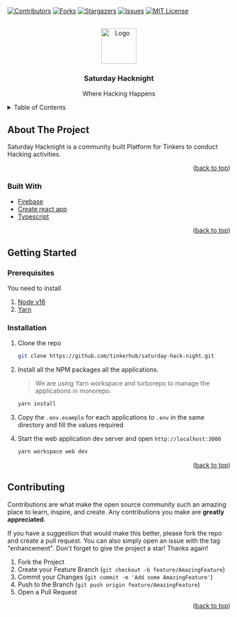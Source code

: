 [![Contributors][contributors-shield]][contributors-url]
[![Forks][forks-shield]][forks-url]
[![Stargazers][stars-shield]][stars-url]
[![Issues][issues-shield]][issues-url]
[![MIT License][license-shield]][license-url]

<!-- PROJECT LOGO -->
<br />
<div align="center">
  <a href="https://tinkerhub.org/">
    <img src="https://avatars.githubusercontent.com/u/45253922?s=400&u=bb1a9f5aa6706a6af63b653652a13d0f8a0f36fc&v=4" alt="Logo" width="80" height="80">
  </a>

  <h3 align="center">Saturday Hacknight</h3>

  <p align="center">
    Where Hacking Happens
    <br />
  </p>
</div>

<!-- TABLE OF CONTENTS -->
<details>
  <summary>Table of Contents</summary>
  <ol>
    <li>
      <a href="#about-the-project">About The Project</a>
      <ul>
        <li><a href="#built-with">Built With</a></li>
      </ul>
    </li>
    <li>
      <a href="#getting-started">Getting Started</a>
      <ul>
        <li><a href="#prerequisites">Prerequisites</a></li>
        <li><a href="#installation">Installation</a></li>
      </ul>
    </li>
  </ol>
</details>

<!-- ABOUT THE PROJECT -->

## About The Project

Saturday Hacknight is a community built Platform for Tinkers to conduct Hacking activities.

<p align="right">(<a href="#top">back to top</a>)</p>

### Built With

-   [Firebase](https://firebase.com/)
-   [Create react app](https://reactjs.org/)
-   [Typescript](https://typescript.org/)

<p align="right">(<a href="#top">back to top</a>)</p>

<!-- GETTING STARTED -->

## Getting Started

### Prerequisites

You need to install

1. [Node v16](https://nodejs.org/en/)
2. [Yarn](https://yarnpkg.com/)

### Installation

1. Clone the repo

    ```sh
    git clone https://github.com/tinkerhub/saturday-hack-night.git
    ```

2. Install all the NPM packages all the applications.

    > We are using Yarn workspace and turborepo to manage the applications in monorepo.

    ```sh
    yarn install
    ```

3. Copy the `.env.example` for each applications to `.env` in the same directory and fill the values required

4. Start the web application dev server and open `http://localhost:3000`

    ```sh
    yarn workspace web dev
    ```

<p align="right">(<a href="#top">back to top</a>)</p>

## Contributing

Contributions are what make the open source community such an amazing place to learn, inspire, and create. Any contributions you make are **greatly appreciated**.

If you have a suggestion that would make this better, please fork the repo and create a pull request. You can also simply open an issue with the tag "enhancement".
Don't forget to give the project a star! Thanks again!

1. Fork the Project
2. Create your Feature Branch (`git checkout -b feature/AmazingFeature`)
3. Commit your Changes (`git commit -m 'Add some AmazingFeature'`)
4. Push to the Branch (`git push origin feature/AmazingFeature`)
5. Open a Pull Request

<p align="right">(<a href="#top">back to top</a>)</p>

[contributors-shield]: https://img.shields.io/github/contributors/tinkerhub/saturday-hack-night.svg?style=for-the-badge
[contributors-url]: https://github.com/tinkerhub/saturday-hack-night/graphs/contributors
[forks-shield]: https://img.shields.io/github/forks/tinkerhub/saturday-hack-night.svg?style=for-the-badge
[forks-url]: https://github.com/tinkerhub/saturday-hack-night/network/members
[stars-shield]: https://img.shields.io/github/stars/tinkerhub/saturday-hack-night.svg?style=for-the-badge
[stars-url]: https://github.com/tinkerhub/saturday-hack-night/stargazers
[issues-shield]: https://img.shields.io/github/issues/tinkerhub/saturday-hack-night.svg?style=for-the-badge
[issues-url]: https://github.com/tinkerhub/saturday-hack-night/issues
[license-shield]: https://img.shields.io/github/license/tinkerhub/saturday-hack-night.svg?style=for-the-badge
[license-url]: https://github.com/tinkerhub/saturday-hack-night/blob/main/LICENCE
